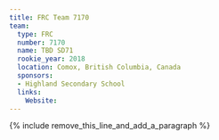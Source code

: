 ```yaml
---
title: FRC Team 7170
team:
  type: FRC
  number: 7170
  name: TBD SD71
  rookie_year: 2018
  location: Comox, British Columbia, Canada
  sponsors:
  - Highland Secondary School
  links:
    Website:
---
```


{% include remove_this_line_and_add_a_paragraph %}